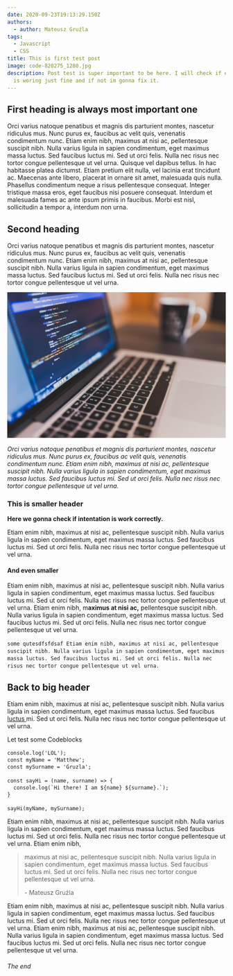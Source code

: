 ```yaml
---
date: 2020-09-23T19:13:29.150Z
authors:
  - author: Mateusz Gruźla
tags:
  - Javascript
  - CSS
title: This is first test post
image: code-820275_1280.jpg
description: Post test is super important to be here. I will check if everything
  is woring just fine and if not im gonna fix it.
---
```

## First heading is always most important one

Orci varius natoque penatibus et magnis dis parturient montes, nascetur ridiculus mus. Nunc purus ex, faucibus ac velit quis, venenatis condimentum nunc. Etiam enim nibh, maximus at nisi ac, pellentesque suscipit nibh. Nulla varius ligula in sapien condimentum, eget maximus massa luctus. Sed faucibus luctus mi. Sed ut orci felis. Nulla nec risus nec tortor congue pellentesque ut vel urna. Quisque vel dapibus tellus. In hac habitasse platea dictumst. Etiam pretium elit nulla, vel lacinia erat tincidunt ac. Maecenas ante libero, placerat in ornare sit amet, malesuada quis nulla. Phasellus condimentum neque a risus pellentesque consequat. Integer tristique massa eros, eget faucibus nisi posuere consequat. Interdum et malesuada fames ac ante ipsum primis in faucibus. Morbi est nisl, sollicitudin a tempor a, interdum non urna.

## Second heading

Orci varius natoque penatibus et magnis dis parturient montes, nascetur ridiculus mus. Nunc purus ex, faucibus ac velit quis, venenatis condimentum nunc. Etiam enim nibh, maximus at nisi ac, pellentesque suscipit nibh. Nulla varius ligula in sapien condimentum, eget maximus massa luctus. Sed faucibus luctus mi. Sed ut orci felis. Nulla nec risus nec tortor congue pellentesque ut vel urna. 

![code-laptop](coding-924920_1280.jpg "code-laptop")

*Orci varius natoque penatibus et magnis dis parturient montes, nascetur ridiculus mus. Nunc purus ex, faucibus ac velit quis, venenatis condimentum nunc. Etiam enim nibh, maximus at nisi ac, pellentesque suscipit nibh. Nulla varius ligula in sapien condimentum, eget maximus massa luctus. Sed faucibus luctus mi. Sed ut orci felis. Nulla nec risus nec tortor congue pellentesque ut vel urna.* 

### This is smaller header

**Here we gonna check if intentation is work correctly.**

Etiam enim nibh, maximus at nisi ac, pellentesque suscipit nibh. Nulla varius ligula in sapien condimentum, eget maximus massa luctus. Sed faucibus luctus mi. Sed ut orci felis. Nulla nec risus nec tortor congue pellentesque ut vel urna. 

#### And even smaller

Etiam enim nibh, maximus at nisi ac, pellentesque suscipit nibh. Nulla varius ligula in sapien condimentum, eget maximus massa luctus. Sed faucibus luctus mi. Sed ut orci felis. Nulla nec risus nec tortor congue pellentesque ut vel urna. Etiam enim nibh, m**aximus at nisi ac,** pellentesque suscipit nibh. Nulla varius ligula in sapien condimentum, eget maximus massa luctus. Sed faucibus luctus mi. Sed ut orci felis. Nulla nec risus nec tortor congue pellentesque ut vel urna. 

`some qutesdfsfdsaf Etiam enim nibh, maximus at nisi ac, pellentesque suscipit nibh. Nulla varius ligula in sapien condimentum, eget maximus massa luctus. Sed faucibus luctus mi. Sed ut orci felis. Nulla nec risus nec tortor congue pellentesque ut vel urna. `

## Back to big header 

Etiam enim nibh, maximus at nisi ac, pellentesque suscipit nibh. Nulla varius ligula in sapien condimentum, eget maximus massa luctus. Sed faucibus [luctus ](https://facebook.pl/)mi. Sed ut orci felis. Nulla nec risus nec tortor congue pellentesque ut vel urna. 

Let test some Codeblocks

```
console.log('LOL');
const myName = 'Matthew';
const mySurname = 'Gruzla';

const sayHi = (name, surname) => {
  console.log(`Hi there! I am ${name} ${surname}.`);
}

sayHi(myName, mySurname);
```

Etiam enim nibh, maximus at nisi ac, pellentesque suscipit nibh. Nulla varius ligula in sapien condimentum, eget maximus massa luctus. Sed faucibus luctus mi. Sed ut orci felis. Nulla nec risus nec tortor congue pellentesque ut vel urna. Etiam enim nibh,

> maximus at nisi ac, pellentesque suscipit nibh. Nulla varius ligula in sapien condimentum, eget maximus massa luctus. Sed faucibus luctus mi. Sed ut orci felis. Nulla nec risus nec tortor congue pellentesque ut vel urna. 
>
> \- Mateusz Gruźla

Etiam enim nibh, maximus at nisi ac, pellentesque suscipit nibh. Nulla varius ligula in sapien condimentum, eget maximus massa luctus. Sed faucibus luctus mi. Sed ut orci felis. Nulla nec risus nec tortor congue pellentesque ut vel urna. Etiam enim nibh, maximus at nisi ac, pellentesque suscipit nibh. Nulla varius ligula in sapien condimentum, eget maximus massa luctus. Sed faucibus luctus mi. Sed ut orci felis. Nulla nec risus nec tortor congue pellentesque ut vel urna. 

###### The end